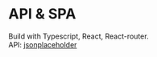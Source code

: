 # API & SPA

Build with Typescript, React, React-router.\
API: [jsonplaceholder](https://jsonplaceholder.typicode.com/)

